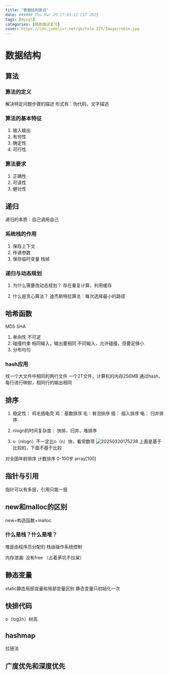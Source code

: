```yaml
---
title: "数据结构面试"
date: ###### Thu Mar 20 17:03:12 CST 2025
tags: [mysql]
categories: [南航面试复习]
cover: https://cdn.jsdelivr.net/gh/Yolo-ZZY/Image/robin.jpg
---
```

# 数据结构
## 算法
### 算法的定义
解决特定问题步骤的描述
形式有：伪代码，文字描述

### 算法的基本特征
1. 输入输出
2. 有穷性
3. 确定性
4. 可行性

### 算法要求
1. 正确性
2. 可读性
3. 健壮性

## 递归
递归的本质：自己调用自己

### 系统栈的作用
1. 保存上下文
2. 传递参数
3. 保存临时变量  栈帧

### 递归与动态规划
1. 为什么需要改动态规划？
存在重复计算，利用缓存

2. 什么是贪心算法？
迪杰斯特拉算法：每次选择最小的路径

## 哈希函数
MD5 SHA
1. 单向性
不可逆
2. 碰撞约束
相同输入，输出要相同
不同输入，允许碰撞，但要足够小
3. 分布均匀

### hash应用
找一个大文件中相同的两行文件
一个2T文件，计算机的内存256MB
通过hash，每行进行映射，相同行的输出相同

## 排序
1. 稳定性： 鸡毛插龟壳 鸡：基数排序  毛：冒泡排序
插： 插入排序 龟： 归并排序

2. nlogn的时间复杂度： 快排，归并，堆排序

3. o（nlogn）不一定比o（n）快，看常数项
![20250320175238](https://cdn.jsdelivr.net/gh/Yolo-ZZY/Image/20250320175238.png)
上面是基于比较的，下面不基于比较

对全国年龄排序 计数排序
0-100岁 array[100]

## 指针与引用
指针可以有多层，引用只能一层

## new和malloc的区别
new=构造函数+malloc

### 什么是栈？什么是堆？
堆是由程序员分配的
栈由操作系统控制

内存泄漏: 没有free （占着茅坑不拉屎）

## 静态变量
static静态局部变量和局部变量区别
静态变量只初始化一次

## 快排代码
o（log2n）树高
## hashmap 
拉链法 

## 广度优先和深度优先

